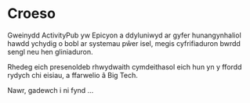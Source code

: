 # Croeso
Gweinydd ActivityPub yw Epicyon a ddyluniwyd ar gyfer hunangynhaliol hawdd ychydig o bobl ar systemau pŵer isel, megis cyfrifiaduron bwrdd sengl neu hen gliniaduron.

Rhedeg eich presenoldeb rhwydwaith cymdeithasol eich hun yn y ffordd rydych chi eisiau, a ffarwelio â Big Tech.

Nawr, gadewch i ni fynd ...

